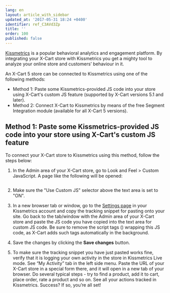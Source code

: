 ```yaml
---
lang: en
layout: article_with_sidebar
updated_at: '2017-05-31 18:24 +0400'
identifier: ref_C3AVd3Zp
title: ''
order: 100
published: false
---
```

[Kissmetrics](https://www.kissmetrics.com/) is a popular behavioral analytics and engagement platform. By integrating your X-Cart store with Kissmetrics you get a mighty tool to analyze your online store and customers’ behaviour in it.

An X-Cart 5 store can be connected to Kissmetrics using one of the following methods:
   
   * Method 1: Paste some Kissmetrics-provided JS code into your store using X-Cart's custom JS feature (supported by X-Cart versions 5.1 and later). 
   * Method 2: Connect X-Cart to Kissmetrics by means of the free Segment Integration module (available for all X-Cart 5 versions).

## Method 1: Paste some Kissmetrics-provided JS code into your store using X-Cart's custom JS feature

To connect your X-Cart store to Kissmetrics using this method, follow the steps below:

   1.  In the Admin area of your X-Cart store, go to Look and Feel > Custom JavaScript. A page like the following will be opened:
   <img>
    
   2.  Make sure the "Use Custom JS" selector above the text area is set to "ON". 
    
   3. In a new browser tab or window, go to the [Settings page](https://app.kissmetrics.com/settings) in your Kissmetrics account and copy the tracking snippet for pasting onto your site. Go back to the tab/window with the Admin area of your X-Cart store and paste the JS code you have copied into the text area for custom JS code. Be sure to remove the script tags (<script type="text/javascript"> and </script>) wrapping this JS code, as X-Cart adds such tags automatically in the background. 
    
   4. Save the changes by clicking the **Save changes** button.
   
   5. To make sure the tracking snippet you have just pasted works fine, verify that it is logging your own activity in the store in Kissmetrics Live mode. See “My Activity” tab in the left side menu. Paste the URL of your X-Cart store in a special form there, and it will open in a new tab of your browser. Do several typical steps  - try to find a product, add it to cart, place order, rate a product and so on. See all your actions tracked in Kissmetrics. Success? If so, you’re all set! 

   

   


